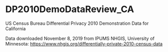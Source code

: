 # DP2010DemoDataReview_CA
US Census Bureau Differential Privacy 2010 Demonstration Data for California 

Data downloaded November 8, 2019 from IPUMS NHGIS, University of Minnesota: https://www.nhgis.org/differentially-private-2010-census-data 
